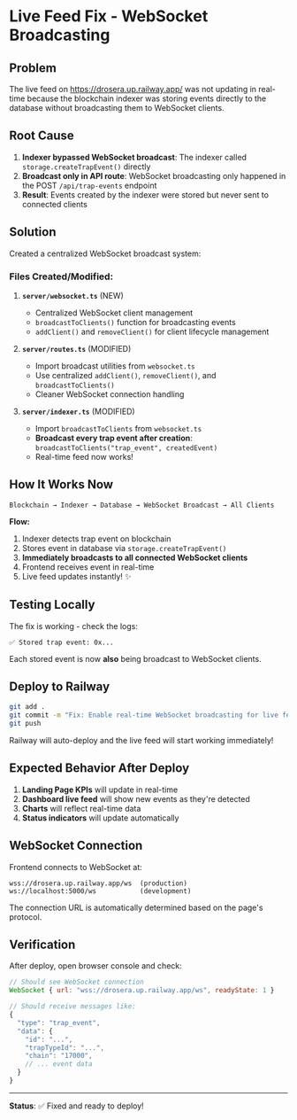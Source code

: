 # Live Feed Fix - WebSocket Broadcasting

## Problem
The live feed on https://drosera.up.railway.app/ was not updating in real-time because the blockchain indexer was storing events directly to the database without broadcasting them to WebSocket clients.

## Root Cause
1. **Indexer bypassed WebSocket broadcast**: The indexer called `storage.createTrapEvent()` directly
2. **Broadcast only in API route**: WebSocket broadcasting only happened in the POST `/api/trap-events` endpoint
3. **Result**: Events created by the indexer were stored but never sent to connected clients

## Solution
Created a centralized WebSocket broadcast system:

### Files Created/Modified:

1. **`server/websocket.ts`** (NEW)
   - Centralized WebSocket client management
   - `broadcastToClients()` function for broadcasting events
   - `addClient()` and `removeClient()` for client lifecycle management

2. **`server/routes.ts`** (MODIFIED)
   - Import broadcast utilities from `websocket.ts`
   - Use centralized `addClient()`, `removeClient()`, and `broadcastToClients()`
   - Cleaner WebSocket connection handling

3. **`server/indexer.ts`** (MODIFIED)
   - Import `broadcastToClients` from `websocket.ts`
   - **Broadcast every trap event after creation**: `broadcastToClients("trap_event", createdEvent)`
   - Real-time feed now works!

## How It Works Now

```
Blockchain → Indexer → Database → WebSocket Broadcast → All Clients
```

**Flow:**
1. Indexer detects trap event on blockchain
2. Stores event in database via `storage.createTrapEvent()`
3. **Immediately broadcasts to all connected WebSocket clients**
4. Frontend receives event in real-time
5. Live feed updates instantly! ✨

## Testing Locally

The fix is working - check the logs:
```
✅ Stored trap event: 0x...
```

Each stored event is now **also** being broadcast to WebSocket clients.

## Deploy to Railway

```bash
git add .
git commit -m "Fix: Enable real-time WebSocket broadcasting for live feed"
git push
```

Railway will auto-deploy and the live feed will start working immediately!

## Expected Behavior After Deploy

1. **Landing Page KPIs** will update in real-time
2. **Dashboard live feed** will show new events as they're detected
3. **Charts** will reflect real-time data
4. **Status indicators** will update automatically

## WebSocket Connection

Frontend connects to WebSocket at:
```
wss://drosera.up.railway.app/ws  (production)
ws://localhost:5000/ws           (development)
```

The connection URL is automatically determined based on the page's protocol.

## Verification

After deploy, open browser console and check:
```javascript
// Should see WebSocket connection
WebSocket { url: "wss://drosera.up.railway.app/ws", readyState: 1 }

// Should receive messages like:
{
  "type": "trap_event",
  "data": {
    "id": "...",
    "trapTypeId": "...",
    "chain": "17000",
    // ... event data
  }
}
```

---

**Status**: ✅ Fixed and ready to deploy!
